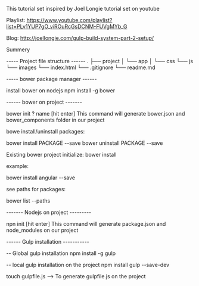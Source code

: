 This tutorial set inspired by Joel Longie tutorial set on youtube

Playlist:
https://www.youtube.com/playlist?list=PLv1YUP7gO_viROuRcGsDCNM-FUVgMYb_G

Blog:
http://joellongie.com/gulp-build-system-part-2-setup/

Summery

----- Project file structure ------
.
├── project
│   └── app
│       └── css
        └── js
        └── images
        └── index.html
    └── .gitignore
    └── readme.md

----- bower package manager ------

install bower on nodejs
npm install -g bower

------ bower on project -------

bower init
? name [hit enter]
This command will generate bower.json and bower_components folder in our project

bowe install/uninstall packages:

bower install PACKAGE --save
bower uninstall PACKAGE --save

Existing bower project initialize:
bower install

example:

bower install angular --save

see paths for packages:

bower list --paths

------- Nodejs on project ---------

npn init
[hit enter]
This command will generate package.json and node_modules on our project

------ Gulp installation -----------

-- Global gulp installation
npm install -g gulp

-- local gulp installation on the project
npm install gulp --save-dev

touch gulpfile.js --> To generate gulpfile.js on the project
